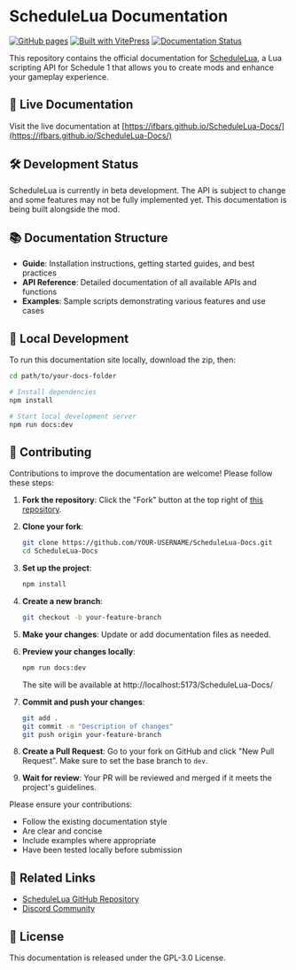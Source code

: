 # ScheduleLua Documentation

[![GitHub pages](https://img.shields.io/badge/GitHub%20Pages-active-brightgreen)](https://ifbars.github.io/ScheduleLua-Docs/)
[![Built with VitePress](https://img.shields.io/badge/Built%20with-VitePress-42b883)](https://vitepress.dev/)
[![Documentation Status](https://img.shields.io/badge/Documentation-Beta-orange)](https://ifbars.github.io/ScheduleLua-Docs/guide/documentation-progress)

This repository contains the official documentation for [ScheduleLua](https://github.com/ifBars/ScheduleLua), a Lua scripting API for Schedule 1 that allows you to create mods and enhance your gameplay experience.

## 🚀 Live Documentation

Visit the live documentation at [https://ifbars.github.io/ScheduleLua-Docs/](https://ifbars.github.io/ScheduleLua-Docs/)

## 🛠️ Development Status

ScheduleLua is currently in beta development. The API is subject to change and some features may not be fully implemented yet. This documentation is being built alongside the mod.

## 📚 Documentation Structure

- **Guide**: Installation instructions, getting started guides, and best practices
- **API Reference**: Detailed documentation of all available APIs and functions
- **Examples**: Sample scripts demonstrating various features and use cases

## 🧰 Local Development

To run this documentation site locally, download the zip, then:

```bash
cd path/to/your-docs-folder

# Install dependencies
npm install

# Start local development server
npm run docs:dev
```

## 👥 Contributing

Contributions to improve the documentation are welcome! Please follow these steps:

1. **Fork the repository**: Click the "Fork" button at the top right of [this repository](https://github.com/ifBars/ScheduleLua-Docs).

2. **Clone your fork**: 
   ```bash
   git clone https://github.com/YOUR-USERNAME/ScheduleLua-Docs.git
   cd ScheduleLua-Docs
   ```

3. **Set up the project**:
   ```bash
   npm install
   ```

4. **Create a new branch**:
   ```bash
   git checkout -b your-feature-branch
   ```

5. **Make your changes**: Update or add documentation files as needed.

6. **Preview your changes locally**:
   ```bash
   npm run docs:dev
   ```
   The site will be available at http://localhost:5173/ScheduleLua-Docs/

7. **Commit and push your changes**:
   ```bash
   git add .
   git commit -m "Description of changes"
   git push origin your-feature-branch
   ```

8. **Create a Pull Request**: Go to your fork on GitHub and click "New Pull Request". Make sure to set the base branch to `dev`.

9. **Wait for review**: Your PR will be reviewed and merged if it meets the project's guidelines.

Please ensure your contributions:
- Follow the existing documentation style
- Are clear and concise
- Include examples where appropriate
- Have been tested locally before submission

## 🔗 Related Links

- [ScheduleLua GitHub Repository](https://github.com/ifBars/ScheduleLua)
- [Discord Community](https://discord.gg/Ab8snpEFDn)

## 📄 License

This documentation is released under the GPL-3.0 License. 